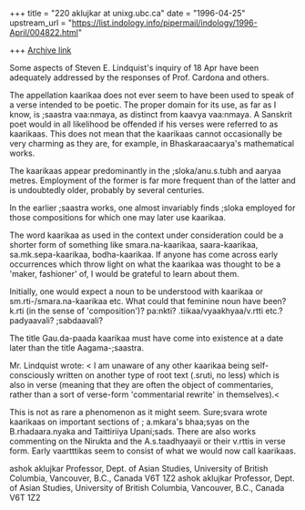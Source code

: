 +++
title = "220 aklujkar at unixg.ubc.ca"
date = "1996-04-25"
upstream_url = "https://list.indology.info/pipermail/indology/1996-April/004822.html"

+++
[Archive link](https://list.indology.info/pipermail/indology/1996-April/004822.html)

Some aspects of Steven E. Lindquist's inquiry of 18 Apr have been
adequately addressed by the responses of Prof. Cardona and others. 

The appellation  kaarikaa does not ever seem to have been used to speak of
a verse intended to be poetic.  The proper domain for its use, as far as I
know, is ;saastra vaa:nmaya, as distinct from kaavya vaa:nmaya. A Sanskrit
poet would in all likelihood be offended if his verses were referred to as
kaarikaas. This does not mean that the kaarikaas cannot occasionally be
very charming as they are, for example, in Bhaskaraacaarya's mathematical
works. 

The kaarikaas appear predominantly in the ;sloka/anu.s.tubh and aaryaa
metres. Employment of the former is far more frequent than of the latter
and is undoubtedly older, probably by several centuries. 

In the earlier ;saastra works, one almost invariably finds ;sloka employed
for those compositions for which one may later use kaarikaa. 

The word kaarikaa as used in the context under consideration could be a
shorter form of something like smara.na-kaarikaa, saara-kaarikaa,
sa.mk.sepa-kaarikaa, bodha-kaarikaa. If anyone has come across early
occurrences which throw light on what the kaarikaa was thought to be a
'maker, fashioner' of, I would be grateful to learn about them. 

Initially, one would expect a noun to be understood with kaarikaa or
sm.rti-/smara.na-kaarikaa etc. What could that feminine noun have been?
k.rti (in the sense of 'composition')?  pa:nkti? .tiikaa/vyaakhyaa/v.rtti
etc.? padyaavali? ;sabdaavali?

The title Gau.da-paada kaarikaa must have come into existence at a date
later than the title Aagama-;saastra. 

Mr. Lindquist wrote: < I am unaware of any other kaarikaa being
self-consciously
written on another type of root text (.sruti, no less) which is also in
verse (meaning that they are often the object of commentaries, rather than
a sort of verse-form 'commentarial rewrite' in themselves).<

This is not as rare a phenomenon as it might seem. Sure;svara wrote
kaarikaas on important sections of ; a.mkara's bhaa;syas on the
B.rhadaara.nyaka and Taittiriiya Upani;sads. There are also works
commenting on the Nirukta and the A.s.taadhyaayii or their v.rttis in verse
form. Early vaartttikas seem to consist of what we would now call
kaarikaas.

ashok aklujkar
Professor, Dept. of Asian Studies, University of British Columbia,
Vancouver, B.C., Canada V6T 1Z2
ashok aklujkar
Professor, Dept. of Asian Studies, University of British Columbia,
Vancouver, B.C., Canada V6T 1Z2





